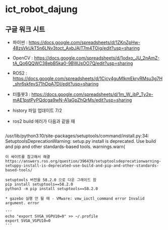# ict_robot_dajung

## 구글 워크 시트

* 파이썬 : https://docs.google.com/spreadsheets/d/1ZKnZpHw-48zsVkUkT5n6LNv3toct_AxbJAIT7m4TOig/edit?usp=sharing
* OpenCV : https://docs.google.com/spreadsheets/d/1odxo_JU_2nAmZ-tA_Qo6QQWC38ebB5ka0-9BWJsOO7Q/edit?usp=sharing
* ROS2 : https://docs.google.com/spreadsheets/d/1Cjcy4guMlkmEkryRMsu3g7H_shr6skfevS71hDpA7DI/edit?usp=sharing
* 터틀봇3 : https://docs.google.com/spreadsheets/d/1m_W_ibP_Ty2e-mAE1pstPyPQdcga9wN-A1aGpZhQrMs/edit?usp=sharing



* history 파일 업데이트 7/2 


* ros2 build 에러가 다음과 같을 때 
  ```
/usr/lib/python3.10/site-packages/setuptools/command/install.py:34: SetuptoolsDeprecationWarning: setup.py install is deprecated. Use build and pip and other standards-based tools.
  warnings.warn(
  ```
  이 싸이트를 참고해서 해결 
  https://answers.ros.org/question/396439/setuptoolsdeprecationwarning-setuppy-install-is-deprecated-use-build-and-pip-and-other-standards-based-tools/

  setuptools 버전을 58.2.0 으로 다운 그래이드 함 
  pip install setuptools==58.2.0
  python3 -m pip install setuptools==58.2.0

* gazebo 실행 안 될 때 - VMware: vmw_ioctl_command error Invalid argument. error

'''
echo "export SVGA_VGPU10=0" >> ~/.profile
export SVGA_VGPU10=0
'''

